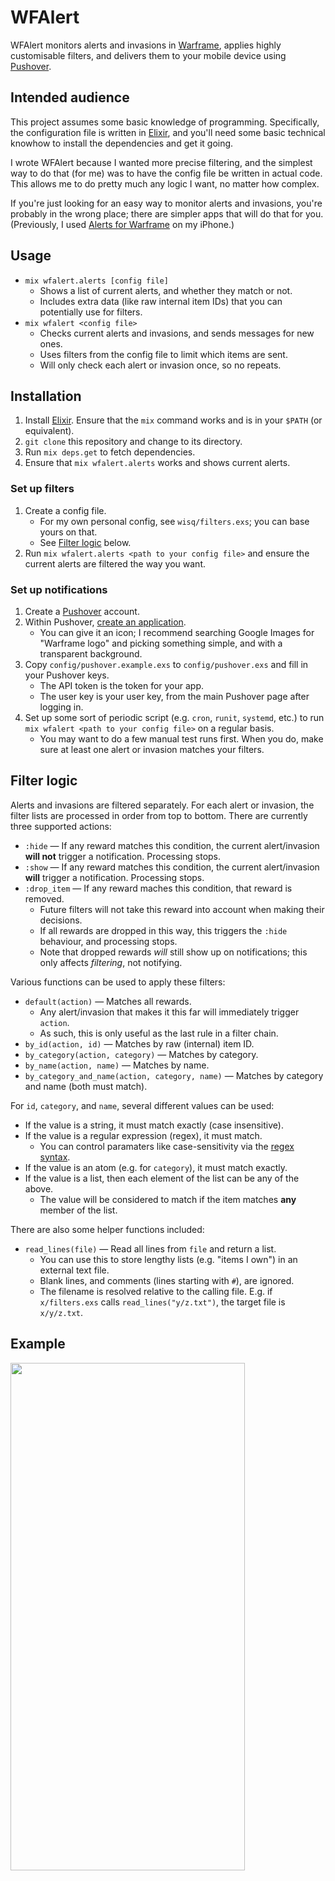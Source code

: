 # WFAlert

WFAlert monitors alerts and invasions in [Warframe](https://www.warframe.com/), applies highly customisable filters, and delivers them to your mobile device using [Pushover](https://pushover.net/).

## Intended audience

This project assumes some basic knowledge of programming.  Specifically, the configuration file is written in [Elixir](https://elixir-lang.org/), and you'll need some basic technical knowhow to install the dependencies and get it going.

I wrote WFAlert because I wanted more precise filtering, and the simplest way to do that (for me) was to have the config file be written in actual code.  This allows me to do pretty much any logic I want, no matter how complex.

If you're just looking for an easy way to monitor alerts and invasions, you're probably in the wrong place; there are simpler apps that will do that for you.  (Previously, I used [Alerts for Warframe](https://itunes.apple.com/ca/app/alerts-for-warframe/id775981113?mt=8) on my iPhone.)

## Usage

* `mix wfalert.alerts [config file]`
  * Shows a list of current alerts, and whether they match or not.
  * Includes extra data (like raw internal item IDs) that you can potentially use for filters.
* `mix wfalert <config file>`
  * Checks current alerts and invasions, and sends messages for new ones.
  * Uses filters from the config file to limit which items are sent.
  * Will only check each alert or invasion once, so no repeats.

## Installation

1. Install [Elixir](https://elixir-lang.org/install.html).  Ensure that the `mix` command works and is in your `$PATH` (or equivalent).
2. `git clone` this repository and change to its directory.
3. Run `mix deps.get` to fetch dependencies.
4. Ensure that `mix wfalert.alerts` works and shows current alerts.

### Set up filters

1. Create a config file.
    * For my own personal config, see `wisq/filters.exs`; you can base yours on that.
    * See [Filter logic](#filter-logic) below.
2. Run `mix wfalert.alerts <path to your config file>` and ensure the current alerts are filtered the way you want.

### Set up notifications

1. Create a [Pushover](https://pushover.net/) account.
2. Within Pushover, [create an application](https://pushover.net/apps/build).
    * You can give it an icon; I recommend searching Google Images for "Warframe logo" and picking something simple, and with a transparent background.
3. Copy `config/pushover.example.exs` to `config/pushover.exs` and fill in your Pushover keys.
    * The API token is the token for your app.
    * The user key is your user key, from the main Pushover page after logging in.
4. Set up some sort of periodic script (e.g. `cron`, `runit`, `systemd`, etc.) to run `mix wfalert <path to your config file>` on a regular basis.
    * You may want to do a few manual test runs first.  When you do, make sure at least one alert or invasion matches your filters.

## Filter logic

Alerts and invasions are filtered separately.  For each alert or invasion, the filter lists are processed in order from top to bottom.  There are currently three supported actions:

* `:hide` — If any reward matches this condition, the current alert/invasion **will not** trigger a notification.  Processing stops.
* `:show` — If any reward matches this condition, the current alert/invasion **will** trigger a notification.  Processing stops.
* `:drop_item` — If any reward maches this condition, that reward is removed.
  * Future filters will not take this reward into account when making their decisions.
  * If all rewards are dropped in this way, this triggers the `:hide` behaviour, and processing stops.
  * Note that dropped rewards *will* still show up on notifications; this only affects *filtering*, not notifying.

Various functions can be used to apply these filters:

* `default(action)` — Matches all rewards.
  * Any alert/invasion that makes it this far will immediately trigger `action`.
  * As such, this is only useful as the last rule in a filter chain.
* `by_id(action, id)` — Matches by raw (internal) item ID.
* `by_category(action, category)` — Matches by category.
* `by_name(action, name)` — Matches by name.
* `by_category_and_name(action, category, name)` — Matches by category and name (both must match).

For `id`, `category`, and `name`, several different values can be used:

* If the value is a string, it must match exactly (case insensitive).
* If the value is a regular expression (regex), it must match.
  * You can control paramaters like case-sensitivity via the [regex syntax](https://hexdocs.pm/elixir/Regex.html).
* If the value is an atom (e.g. for `category`), it must match exactly.
* If the value is a list, then each element of the list can be any of the above.
  * The value will be considered to match if the item matches **any** member of the list.

There are also some helper functions included:

* `read_lines(file)` — Read all lines from `file` and return a list.
  * You can use this to store lengthy lists (e.g. "items I own") in an external text file.
  * Blank lines, and comments (lines starting with `#`), are ignored.
  * The filename is resolved relative to the calling file.  E.g. if `x/filters.exs` calls `read_lines("y/z.txt")`, the target file is `x/y/z.txt`.

## Example

<img width="375" height="812" src="https://i.wisq.net/IMG_0628-20180919-212634.jpg" />
